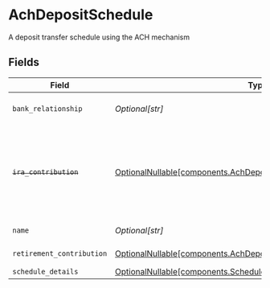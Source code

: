 # AchDepositSchedule

A deposit transfer schedule using the ACH mechanism


## Fields

| Field                                                                                                                                                                                                                  | Type                                                                                                                                                                                                                   | Required                                                                                                                                                                                                               | Description                                                                                                                                                                                                            | Example                                                                                                                                                                                                                |
| ---------------------------------------------------------------------------------------------------------------------------------------------------------------------------------------------------------------------- | ---------------------------------------------------------------------------------------------------------------------------------------------------------------------------------------------------------------------- | ---------------------------------------------------------------------------------------------------------------------------------------------------------------------------------------------------------------------- | ---------------------------------------------------------------------------------------------------------------------------------------------------------------------------------------------------------------------- | ---------------------------------------------------------------------------------------------------------------------------------------------------------------------------------------------------------------------- |
| `bank_relationship`                                                                                                                                                                                                    | *Optional[str]*                                                                                                                                                                                                        | :heavy_minus_sign:                                                                                                                                                                                                     | The name of the bank relationship to be used in the ACH transaction                                                                                                                                                    | accounts/01H8FB90ZRRFWXB4XC2JPJ1D4Y/bankRelationships/651ef9de0dee00240813e60e                                                                                                                                         |
| ~~`ira_contribution`~~                                                                                                                                                                                                 | [OptionalNullable[components.AchDepositScheduleIraContribution]](../../models/components/achdepositscheduleiracontribution.md)                                                                                         | :heavy_minus_sign:                                                                                                                                                                                                     | : warning: ** DEPRECATED **: This will be removed in a future release, please migrate away from it as soon as possible.<br/><br/>The ira contribution info for an IRA account. Deprecated, see retirement_contribution_details |                                                                                                                                                                                                                        |
| `name`                                                                                                                                                                                                                 | *Optional[str]*                                                                                                                                                                                                        | :heavy_minus_sign:                                                                                                                                                                                                     | The name of the ACH Deposit transfer schedule                                                                                                                                                                          | accounts/01H8FB90ZRRFWXB4XC2JPJ1D4Y/achDepositSchedules/40eb6b6f-76ff-4dc9-b8a0-b65a7658f8b1                                                                                                                           |
| `retirement_contribution`                                                                                                                                                                                              | [OptionalNullable[components.AchDepositScheduleRetirementContribution]](../../models/components/achdepositscheduleretirementcontribution.md)                                                                           | :heavy_minus_sign:                                                                                                                                                                                                     | The contribution info for a retirement account                                                                                                                                                                         |                                                                                                                                                                                                                        |
| `schedule_details`                                                                                                                                                                                                     | [OptionalNullable[components.ScheduleDetails]](../../models/components/scheduledetails.md)                                                                                                                             | :heavy_minus_sign:                                                                                                                                                                                                     | The transfer schedule details                                                                                                                                                                                          |                                                                                                                                                                                                                        |
